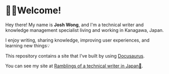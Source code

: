 # 👋🏼Welcome!

Hey there! My name is **Josh Wong**, and I'm a technical writer and knowledge management specialist living and working in Kanagawa, Japan.

I enjoy writing, sharing knowledge, improving user experiences, and learning new things💡

This repository contains a site that I've built by using [Docusaurus](https://docusaurus.io/).

You can see my site at [Ramblings of a technical writer in Japan🗾](https://www.080f53.com/).
